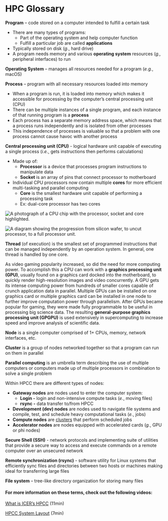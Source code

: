 # HPC Glossary

**Program** – code stored on a computer intended to fulfill a certain
task

-   There are many types of programs:
    -   Part of the operating system and help computer function
    -   Fulfill a particular job are called **applications**
-   Typically stored on disk (*g.*, hard drive)
-   A program needs memory and various **operating system** resources
    (*g.,* peripheral interfaces) to run

**Operating System** – manages all resources needed for a program
(*e.g.*, macOS)

**Process** – program with all necessary resources loaded into memory

-   When a program is run, it is loaded into memory which makes it
    accessible for processing by the computer’s central processing unit
    (CPU)
-   There can be multiple instances of a single program, and each
    instance of that running program is a **process**
-   Each process has a separate memory address space, which means that a
    process runs independently and is isolated from other processes
-   This independence of processes is valuable so that a problem with
    one process cannot cause havoc with another process

**Central processing unit (CPU)** - logical hardware unit capable of
executing a single process (*i.e.*, gets instructions then performs
calculations)

-   Made up of:
    -   **Processor** is a device that processes program instructions to
        manipulate data
    -   **Socket** is an array of pins that connect processor to
        motherboard
-   Individual CPU processors now contain multiple **cores** for more
    efficient multi-tasking and parallel computing
    -   **Core** is the smallest hardware unit capable of performing a
        processing task
    -   Ex: dual-core processor has two cores

![A photograph of a CPU chip with the processor, socket and core highlighted.](attachments/22708580/67502089.png)

![A diagram showing the progression from silicon wafer, to uncut processor, to a full processor unit.](attachments/22708580/67502088.png)

**Thread** (of execution) is the smallest set of programmed instructions
that can be managed independently by an operation system. In general,
one thread is handled by one core.

As video gaming popularity increased, so did the need for more computing
power. To accomplish this a CPU can work with a **graphics processing
unit (GPU)**, usually found on a graphics card docked into the
motherboard, to quickly render high-resolution images and video
concurrently. A GPU gets its intense computing power from hundreds of
smaller cores capable of crunch application data in parallel. Multiple
GPUs can be installed on one graphics card or multiple graphics card can
be installed in one node to further improve computation power through
parallelism. After GPUs became popular for gaming, they were made fully
programmable to be useful in processing big science data. The resulting
**general-purpose graphics processing unit (GPGPU)** is used extensively
in supercomputing to increase speed and improve analysis of scientific
data.

  

**Node** is a single computer comprised of 1+ CPUs, memory, network
interfaces, etc.

**Cluster** is a group of nodes networked together so that a program can
run on them in parallel

**Parallel computing** is an umbrella term describing the use of
multiple computers or computers made up of multiple processors in
combination to solve a single problem

  

Within HPCC there are different types of nodes:

-   **Gateway nodes** are nodes used to enter the computer system:
    -   **Login -** login and non-intensive compute tasks (*e.*, moving
        files)
    -   **rsync -** data transfer to/from HPCC
-   **Development (dev) nodes** are nodes used to navigate file systems
    and compile, test, and schedule heavy computational tasks (*e.*,
    jobs)
-   **Compute nodes** are <u>clusters</u> that perform scheduled jobs
-   **Accelerator nodes** are nodes equipped with accelerated cards
    (*g.*, GPU or phi nodes)

  

**Secure Shell (SSH)** - network protocols and implementing suite of
utilities that provide a secure way to access and execute commands on a
remote computer over an unsecured network

**Remote synchronization (rsync)** - software utility for Linux systems
that efficiently sync files and directories between two hosts or
machines making ideal for transferring large files

**File system** – tree-like directory organization for storing many
files

  

#### For more information on these terms, check out the following videos: 

[What is ICER’s HPCC](https://mediaspace.msu.edu/media/What%20is%20ICER's%20HPCC/1_4imyb64w) (11min)

[HPCC System Layout](https://mediaspace.msu.edu/media/HPCC%20System%20Layout%20Overview/1_eh4u3h1n) (7min)

<!--
<div class="pageSectionHeader">

## Attachments:

</div>

<div class="greybox" align="left">

<img src="images/icons/bullet_blue.gif" width="8" height="8" />
[image2021-9-8_7-44-29.png](attachments/22708580/67502088.png)
(image/png)  
<img src="images/icons/bullet_blue.gif" width="8" height="8" />
[image2021-9-8_7-44-39.png](attachments/22708580/67502089.png)
(image/png)  

</div>
 -->
